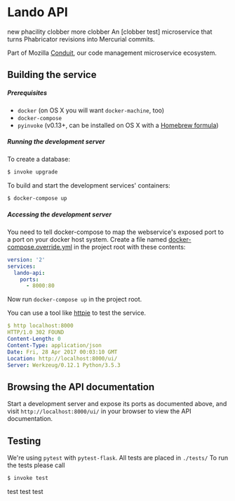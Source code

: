 # Lando API
new phacility clobber
more clobber
An [clobber test] microservice that turns Phabricator revisions into Mercurial commits.

Part of Mozilla [Conduit](https://wiki.mozilla.org/EngineeringProductivity/Projects/Conduit), 
our code management microservice ecosystem.

## Building the service

##### Prerequisites

 * `docker` (on OS X you will want `docker-machine`, too)
 * `docker-compose`
 * `pyinvoke` (v0.13+, can be installed on OS X with a [Homebrew formula](http://brewformulas.org/pyinvoke))

##### Running the development server

To create a database:

```bash
$ invoke upgrade
```

To build and start the development services' containers: 

```bash
$ docker-compose up 
```

##### Accessing the development server

You need to tell docker-compose to map the webservice's exposed port to a port
on your docker host system.  Create a file named [docker-compose.override.yml](https://docs.docker.com/compose/extends/) 
in the project root with these contents:

```yaml
version: '2'
services:
  lando-api:
    ports:
      - 8000:80
```

Now run `docker-compose up` in the project root.

You can use a tool like [httpie](http://httpie.org/) to test the service.

```yaml
$ http localhost:8000
HTTP/1.0 302 FOUND
Content-Length: 0
Content-Type: application/json
Date: Fri, 28 Apr 2017 00:03:10 GMT
Location: http://localhost:8000/ui/
Server: Werkzeug/0.12.1 Python/3.5.3 
```

## Browsing the API documentation

Start a development server and expose its ports as documented above, and visit 
`http://localhost:8000/ui/` in your browser to view the API documentation.

## Testing

We're using `pytest` with `pytest-flask`. All tests are placed in `./tests/`
To run the tests please call

```bash
$ invoke test
```

test
test
test
